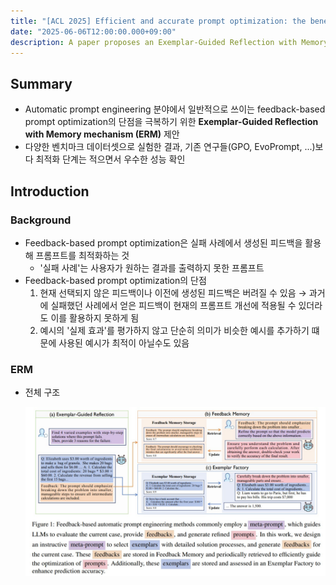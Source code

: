 ```yaml
---
title: "[ACL 2025] Efficient and accurate prompt optimization: the benefit of memory in exemplar-guided reflection" 
date: "2025-06-06T12:00:00.000+09:00"
description: A paper proposes an Exemplar-Guided Reflection with Memory (ERM) mechanism that enhances prompt optimization by using generated exemplars to guide the feedback process for more efficient and accurate results.
---
```


## Summary

- Automatic prompt engineering 분야에서 일반적으로 쓰이는 feedback-based prompt optimization의 단점을 극복하기 위한 **Exemplar-Guided Reflection with Memory mechanism (ERM)** 제안
- 다양한 벤치마크 데이터셋으로 실험한 결과, 기존 연구들(GPO, EvoPrompt, ...)보다 최적화 단계는 적으면서 우수한 성능 확인

## Introduction

### Background

- Feedback-based prompt optimization은 실패 사례에서 생성된 피드백을 활용해 프롬프트를 최적화하는 것
    - '실패 사례'는 사용자가 원하는 결과를 출력하지 못한 프롬프트
- Feedback-based prompt optimization의 단점
    1. 현재 선택되지 않은 피드백이나 이전에 생성된 피드백은 버려질 수 있음 → 과거에 실패했던 사례에서 얻은 피드백이 현재의 프롬프트 개선에 적용될 수 있더라도 이를 활용하지 못하게 됨
    2. 예시의 '실제 효과'를 평가하지 않고 단순히 의미가 비슷한 예시를 추가하기 떄문에 사용된 예시가 최적이 아닐수도 있음

### ERM

- 전체 구조

    ![Figure 1](./figure_1.jpg)